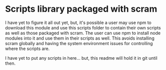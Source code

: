 # Scripts library packaged with scram

I have yet to figure it all out yet, but, it's possible a user may use npm to
download this module and use this scripts folder to contain their own scripts
as well as those packaged with scram. The user can use npm to install node
modules into it and use them in their scripts as well. This avoids installing
scram globally and having the system environment issues for controlling where
the scripts are.

I have yet to put any scripts in here... but, this readme will hold it in git
until then.